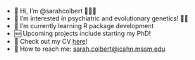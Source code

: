- 👋 Hi, I’m @sarahcolbert 👩🏻‍💻
- 🧐 I’m interested in psychiatric and evolutionary genetics! 🧠🧬
- 🌱 I’m currently learning R package development
- 🆕 Upcoming projects include starting my PhD! 
- 📄 Check out my CV [here](https://github.com/sarahcolbert/cv/blob/main/colbert_CV_20220928.pdf)!
- 📧 How to reach me: sarah.colbert@icahn.mssm.edu

<!---
sarahcolbert/sarahcolbert is a ✨ special ✨ repository because its `README.md` (this file) appears on your GitHub profile.
You can click the Preview link to take a look at your changes.
--->
